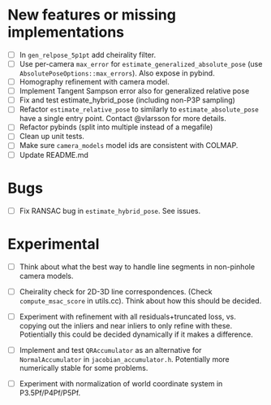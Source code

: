 # New features or missing implementations

- [ ] In `gen_relpose_5p1pt` add cheirality filter.
- [ ] Use per-camera `max_error` for `estimate_generalized_absolute_pose` (use `AbsolutePoseOptions::max_errors`). Also expose in pybind.
- [ ] Homography refinement with camera model.
- [ ] Implement Tangent Sampson error also for generalized relative pose
- [ ] Fix and test estimate_hybrid_pose (including non-P3P sampling)
- [ ] Refactor `estimate_relative_pose` to similarly to `estimate_absolute_pose` have a single entry point. Contact @vlarsson for more details.
- [ ] Refactor pybinds (split into multiple instead of a megafile)
- [ ] Clean up unit tests.
- [ ] Make sure `camera_models` model ids are consistent with COLMAP.
- [ ] Update README.md

# Bugs
- [ ] Fix RANSAC bug in `estimate_hybrid_pose`. See issues.

# Experimental
- [ ] Think about what the best way to handle line segments in non-pinhole camera models.
- [ ] Cheirality check for 2D-3D line correspondences. (Check `compute_msac_score` in utils.cc). Think about how this should be decided.
- [ ] Experiment with refinement with all residuals+truncated loss, vs. copying out the inliers and near inliers to only refine with these. Potientially this could be decided dynamically if it makes a difference.
- [ ] Implement and test `QRAccumulator` as an alternative for `NormalAccumulator` in `jacobian_accumulator.h`. Potentially more numerically stable for some problems.
- [ ] Experiment with normalization of world coordinate system in P3.5Pf/P4Pf/P5Pf.

